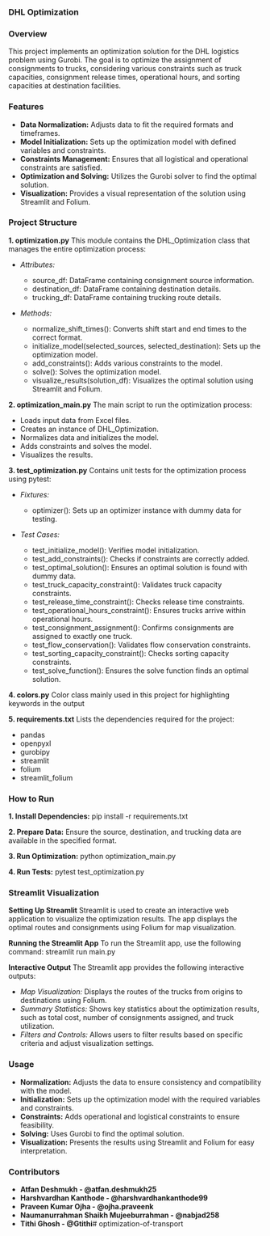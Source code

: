 ### DHL Optimization

### Overview
This project implements an optimization solution for the DHL logistics problem using Gurobi. The goal is to optimize the assignment of consignments to trucks, considering various constraints such as truck capacities, consignment release times, operational hours, and sorting capacities at destination facilities.

### Features
- **Data Normalization:** Adjusts data to fit the required formats and timeframes.
- **Model Initialization:** Sets up the optimization model with defined variables and constraints.
- **Constraints Management:** Ensures that all logistical and operational constraints are satisfied.
- **Optimization and Solving:** Utilizes the Gurobi solver to find the optimal solution.
- **Visualization:** Provides a visual representation of the solution using Streamlit and Folium.

### Project Structure
**1. optimization.py**
This module contains the DHL_Optimization class that manages the entire optimization process:

- *Attributes:*
    - source_df: DataFrame containing consignment source information.
    - destination_df: DataFrame containing destination details.
    - trucking_df: DataFrame containing trucking route details.

- *Methods:*
    - normalize_shift_times(): Converts shift start and end times to the correct format.
    - initialize_model(selected_sources, selected_destination): Sets up the optimization model.
    - add_constraints(): Adds various constraints to the model.
    - solve(): Solves the optimization model.
    - visualize_results(solution_df): Visualizes the optimal solution using Streamlit and Folium.

**2. optimization_main.py**
The main script to run the optimization process:

- Loads input data from Excel files.
- Creates an instance of DHL_Optimization.
- Normalizes data and initializes the model.
- Adds constraints and solves the model.
- Visualizes the results.

**3. test_optimization.py**
Contains unit tests for the optimization process using pytest:

- *Fixtures:*
    - optimizer(): Sets up an optimizer instance with dummy data for testing.

- *Test Cases:*
    - test_initialize_model(): Verifies model initialization.
    - test_add_constraints(): Checks if constraints are correctly added.
    - test_optimal_solution(): Ensures an optimal solution is found with dummy data.
    - test_truck_capacity_constraint(): Validates truck capacity constraints.
    - test_release_time_constraint(): Checks release time constraints.
    - test_operational_hours_constraint(): Ensures trucks arrive within operational hours.
    - test_consignment_assignment(): Confirms consignments are assigned to exactly one truck.
    - test_flow_conservation(): Validates flow conservation constraints.
    - test_sorting_capacity_constraint(): Checks sorting capacity constraints.
    - test_solve_function(): Ensures the solve function finds an optimal solution.

**4. colors.py**
Color class mainly used in this project for highlighting keywords in the output

**5. requirements.txt**
Lists the dependencies required for the project:
- pandas
- openpyxl
- gurobipy
- streamlit
- folium
- streamlit_folium

### How to Run

**1. Install Dependencies:**
    pip install -r requirements.txt

**2. Prepare Data:** Ensure the source, destination, and trucking data are available in the specified format.

**3. Run Optimization:**
    python optimization_main.py

**4. Run Tests:**
    pytest test_optimization.py

### Streamlit Visualization

**Setting Up Streamlit**
Streamlit is used to create an interactive web application to visualize the optimization results. The app displays the optimal routes and consignments using Folium for map visualization.

**Running the Streamlit App**
To run the Streamlit app, use the following command:
    streamlit run main.py

**Interactive Output**
The Streamlit app provides the following interactive outputs:
- *Map Visualization:* Displays the routes of the trucks from origins to destinations using Folium.
- *Summary Statistics:* Shows key statistics about the optimization results, such as total cost, number of consignments assigned, and truck utilization.
- *Filters and Controls:* Allows users to filter results based on specific criteria and adjust visualization settings.

### Usage
- **Normalization:** Adjusts the data to ensure consistency and compatibility with the model.
- **Initialization:** Sets up the optimization model with the required variables and constraints.
- **Constraints:** Adds operational and logistical constraints to ensure feasibility.
- **Solving:** Uses Gurobi to find the optimal solution.
- **Visualization:** Presents the results using Streamlit and Folium for easy interpretation.

### Contributors
- **Atfan Deshmukh - @atfan.deshmukh25**
- **Harshvardhan Kanthode - @harshvardhankanthode99**
- **Praveen Kumar Ojha - @ojha.praveenk**
- **Naumanurrahman Shaikh Mujeeburrahman - @nabjad258**
- **Tithi Ghosh - @Gtithi**# optimization-of-transport